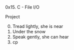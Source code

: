 0x15. C - File I/O

Project

0. Tread lightly, she is near
1. Under the snow
2. Speak gently, she can hear
3. cp
